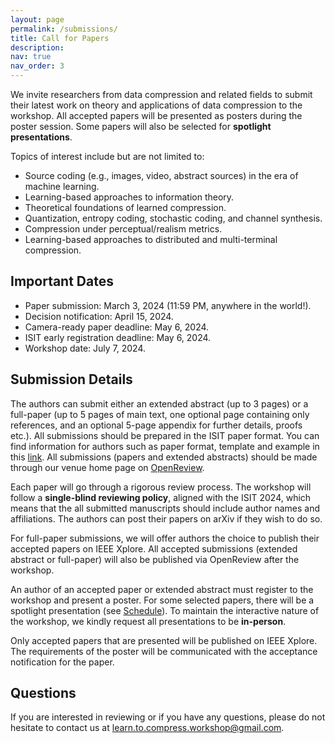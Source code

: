 ```yaml
---
layout: page
permalink: /submissions/
title: Call for Papers
description:  
nav: true
nav_order: 3
---
```


We invite researchers from data compression and related fields to submit their latest work on theory and applications of data compression to the workshop. All accepted papers will be presented as posters during the poster session. Some papers will also be selected for **spotlight presentations**.

Topics of interest include but are not limited to:
* Source coding (e.g., images, video, abstract sources) in the era of machine learning.
* Learning-based approaches to information theory.
* Theoretical foundations of learned compression.
* Quantization, entropy coding, stochastic coding, and channel synthesis.
* Compression under perceptual/realism metrics.
* Learning-based approaches to distributed and multi-terminal compression.


## Important Dates
* Paper submission: March 3, 2024 (11:59 PM, anywhere in the world!).
* Decision notification: April 15, 2024.
* Camera-ready paper deadline: May 6, 2024.
* ISIT early registration deadline: May 6, 2024.
* Workshop date: July 7, 2024.

## Submission Details

The authors can submit either an extended abstract (up to 3 pages) or a full-paper (up to 5 pages of main text, one optional page containing only references, and an optional 5-page appendix for
further details, proofs etc.). All submissions should be prepared in the ISIT paper format. You can find information for authors such as paper format, template and example in this [link](https://2024.ieee-isit.org/information-authors-0). All submissions (papers and extended abstracts) should be made through our venue home page on [OpenReview](https://openreview.net/group?id=IEEE.org/ISIT/2024/Workshop/LCW#tab-your-consoles). 


Each paper will go through a rigorous review process. The workshop will follow a **single-blind reviewing policy**, aligned with the ISIT 2024, which means that the all submitted manuscripts should include author names and affiliations. The authors can post their papers on arXiv if they wish to do so. 

For full-paper submissions, we will offer authors the choice to publish their accepted papers on IEEE Xplore. All accepted submissions (extended abstract or full-paper) will also be published via OpenReview after the workshop. 

An author of an accepted paper or extended abstract must register to the workshop and present a poster. For some selected papers, there will be a spotlight presentation (see [Schedule](https://learn-to-compress-workshop-isit.github.io/schedule/)). To maintain the interactive nature of the workshop, we kindly request all presentations to be **in-person**.  

Only accepted papers that are presented will be published on IEEE Xplore. The requirements of the poster will be communicated with the acceptance notification for the paper. 





## Questions

If you are interested in reviewing or if you have any questions, please do not hesitate to contact us at [learn.to.compress.workshop@gmail.com](mailto:learn.to.compress.workshop@gmail.com).

